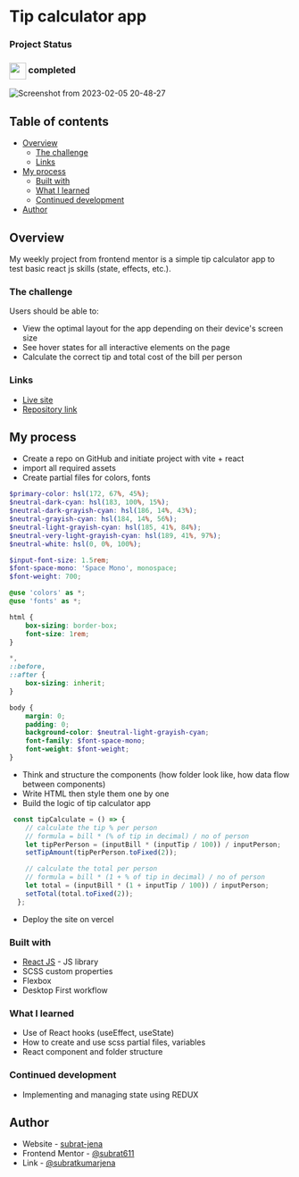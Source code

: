 # Tip calculator app

### Project Status

<h3><img align="center" height="30" src="https://user-images.githubusercontent.com/77252075/217149827-cfed2bf9-caf7-4e9b-806a-efd99d23c6c5.png"> completed</h3>

![Screenshot from 2023-02-05 20-48-27](https://user-images.githubusercontent.com/77252075/216828054-1f8e47ae-9351-4fdd-84b9-c5fb0cc49a8a.png)

## Table of contents

- [Overview](#overview)
  - [The challenge](#the-challenge)
  - [Links](#links)
- [My process](#my-process)
  - [Built with](#built-with)
  - [What I learned](#what-i-learned)
  - [Continued development](#continued-development)
- [Author](#author)

## Overview

My weekly project from frontend mentor is a simple tip calculator app to test basic react js skills (state, effects, etc.).

### The challenge

Users should be able to:

- View the optimal layout for the app depending on their device's screen size
- See hover states for all interactive elements on the page
- Calculate the correct tip and total cost of the bill per person

### Links

- [Live site](https://tip-calculator-webapp.vercel.app/)
- [Repository link](https://github.com/subrat611/tip-calculator-app)

## My process

- Create a repo on GitHub and initiate project with vite + react
- import all required assets
- Create partial files for colors, fonts
```scss
$primary-color: hsl(172, 67%, 45%);
$neutral-dark-cyan: hsl(183, 100%, 15%);
$neutral-dark-grayish-cyan: hsl(186, 14%, 43%);
$neutral-grayish-cyan: hsl(184, 14%, 56%);
$neutral-light-grayish-cyan: hsl(185, 41%, 84%);
$neutral-very-light-grayish-cyan: hsl(189, 41%, 97%);
$neutral-white: hsl(0, 0%, 100%);
```
```scss
$input-font-size: 1.5rem;
$font-space-mono: 'Space Mono', monospace;
$font-weight: 700;
```
```scss
@use 'colors' as *;
@use 'fonts' as *;

html {
    box-sizing: border-box;
    font-size: 1rem;
}

*,
::before,
::after {
    box-sizing: inherit;
}

body {
    margin: 0;
    padding: 0;
    background-color: $neutral-light-grayish-cyan;
    font-family: $font-space-mono;
    font-weight: $font-weight;
}
```
- Think and structure the components (how folder look like, how data flow between components)
- Write HTML then style them one by one
- Build the logic of tip calculator app
```js
 const tipCalculate = () => {
    // calculate the tip % per person
    // formula = bill * (% of tip in decimal) / no of person
    let tipPerPerson = (inputBill * (inputTip / 100)) / inputPerson;
    setTipAmount(tipPerPerson.toFixed(2));

    // calculate the total per person
    // formula = bill * (1 + % of tip in decimal) / no of person
    let total = (inputBill * (1 + inputTip / 100)) / inputPerson;
    setTotal(total.toFixed(2));
  };
```
- Deploy the site on vercel

### Built with

- [React JS](https://reactjs.org/) - JS library
- SCSS custom properties
- Flexbox
- Desktop First workflow

### What I learned

- Use of React hooks (useEffect, useState)
- How to create and use scss partial files, variables
- React component and folder structure

### Continued development

- Implementing and managing state using REDUX

## Author

- Website - [subrat-jena](https://subrat-jena.netlify.app/)
- Frontend Mentor - [@subrat611](https://www.frontendmentor.io/profile/subrat611)
- Link - [@subratkumarjena](https://www.linkedin.com/in/subratkumarjena)
